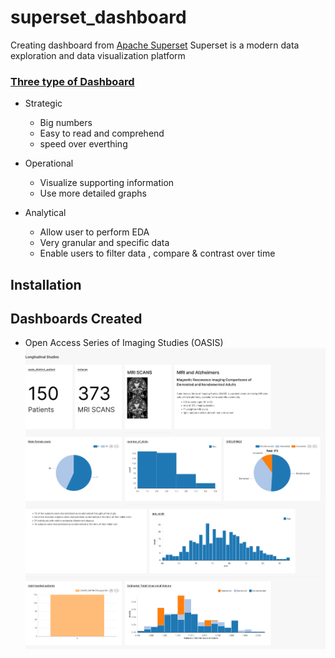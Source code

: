 # superset_dashboard
Creating dashboard from [Apache Superset](https://github.com/apache/superset)
Superset is a modern data exploration and data visualization platform

### [Three type of Dashboard](https://preset.io/blog/)
* Strategic
  *  Big numbers
  *  Easy to read and comprehend
  *  speed over everthing
* Operational
  * Visualize supporting information
  * Use more detailed graphs  

* Analytical
  * Allow user to perform EDA
  * Very granular and specific data
  * Enable users to filter data , compare & contrast over time

## Installation 

## Dashboards Created
* Open Access Series of Imaging Studies (OASIS)
  ![OpenAI Logo](oasis-dashboard.jpg)

